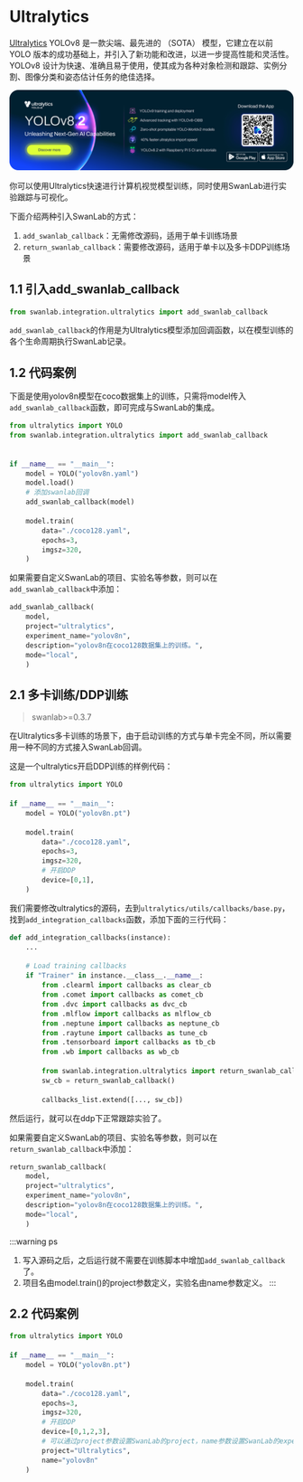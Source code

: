 # Ultralytics

[Ultralytics](https://github.com/ultralytics/ultralytics) YOLOv8 是一款尖端、最先进的 （SOTA） 模型，它建立在以前 YOLO 版本的成功基础上，并引入了新功能和改进，以进一步提高性能和灵活性。YOLOv8 设计为快速、准确且易于使用，使其成为各种对象检测和跟踪、实例分割、图像分类和姿态估计任务的绝佳选择。

![ultralytics](/assets/ig-ultralytics.png)

你可以使用Ultralytics快速进行计算机视觉模型训练，同时使用SwanLab进行实验跟踪与可视化。

下面介绍两种引入SwanLab的方式：  
1. `add_swanlab_callback`：无需修改源码，适用于单卡训练场景
2. `return_swanlab_callback`：需要修改源码，适用于单卡以及多卡DDP训练场景

## 1.1 引入add_swanlab_callback

```python
from swanlab.integration.ultralytics import add_swanlab_callback
```

`add_swanlab_callback`的作用是为Ultralytics模型添加回调函数，以在模型训练的各个生命周期执行SwanLab记录。

## 1.2 代码案例

下面是使用yolov8n模型在coco数据集上的训练，只需将model传入`add_swanlab_callback`函数，即可完成与SwanLab的集成。

```python {9}
from ultralytics import YOLO
from swanlab.integration.ultralytics import add_swanlab_callback


if __name__ == "__main__":
    model = YOLO("yolov8n.yaml")
    model.load()
    # 添加swanlab回调
    add_swanlab_callback(model)

    model.train(
        data="./coco128.yaml",
        epochs=3, 
        imgsz=320,
    )
```

如果需要自定义SwanLab的项目、实验名等参数，则可以在`add_swanlab_callback`中添加：

```python
add_swanlab_callback(
    model,
    project="ultralytics",
    experiment_name="yolov8n",
    description="yolov8n在coco128数据集上的训练。",
    mode="local",
    )
```

## 2.1 多卡训练/DDP训练

> swanlab>=0.3.7

在Ultralytics多卡训练的场景下，由于启动训练的方式与单卡完全不同，所以需要用一种不同的方式接入SwanLab回调。

这是一个ultralytics开启DDP训练的样例代码：

```python
from ultralytics import YOLO

if __name__ == "__main__":
    model = YOLO("yolov8n.pt")

    model.train(
        data="./coco128.yaml",
        epochs=3, 
        imgsz=320,
        # 开启DDP
        device=[0,1],
    )
```

我们需要修改ultralytics的源码，去到`ultralytics/utils/callbacks/base.py`，找到`add_integration_callbacks`函数，添加下面的三行代码：

```python (15,16,18)
def add_integration_callbacks(instance):
    ...
    
    # Load training callbacks
    if "Trainer" in instance.__class__.__name__:
        from .clearml import callbacks as clear_cb
        from .comet import callbacks as comet_cb
        from .dvc import callbacks as dvc_cb
        from .mlflow import callbacks as mlflow_cb
        from .neptune import callbacks as neptune_cb
        from .raytune import callbacks as tune_cb
        from .tensorboard import callbacks as tb_cb
        from .wb import callbacks as wb_cb

        from swanlab.integration.ultralytics import return_swanlab_callback
        sw_cb = return_swanlab_callback()

        callbacks_list.extend([..., sw_cb])
```

然后运行，就可以在ddp下正常跟踪实验了。

如果需要自定义SwanLab的项目、实验名等参数，则可以在`return_swanlab_callback`中添加：

```python
return_swanlab_callback(
    model,
    project="ultralytics",
    experiment_name="yolov8n",
    description="yolov8n在coco128数据集上的训练。",
    mode="local",
    )
```

:::warning ps
1. 写入源码之后，之后运行就不需要在训练脚本中增加`add_swanlab_callback`了。
2. 项目名由model.train()的project参数定义，实验名由name参数定义。
:::

## 2.2 代码案例

```python
from ultralytics import YOLO

if __name__ == "__main__":
    model = YOLO("yolov8n.pt")

    model.train(
        data="./coco128.yaml",
        epochs=3, 
        imgsz=320,
        # 开启DDP
        device=[0,1,2,3],
        # 可以通过project参数设置SwanLab的project，name参数设置SwanLab的experiment_name
        project="Ultralytics",
        name="yolov8n"
    )
```